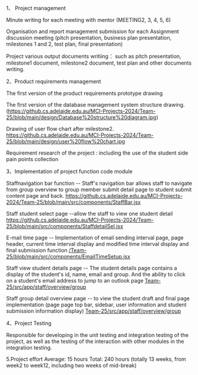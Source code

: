 
1、 Project management

  Minute writing for each meeting with mentor (MEETING2, 3, 4, 5, 6)
  
  Organisation and report management submission for each Assignment discussion meeting (pitch presentation, business plan presentation, milestones 1 and 2, test plan, final presentation)
  
  Project various output documents writiing： such as pitch presentation, milestone1 document, milestone2 document, test plan and other documents writing.
  
  
  
  
2、Product requirements management

  The first version of the product requirements prototype drawing
  
  The first version of the database management system structure drawing. (https://github.cs.adelaide.edu.au/MCI-Projects-2024/Team-25/blob/main/design/Database%20structure%20diagram.jpg)
  
  Drawing of user flow chart after milestone2.   https://github.cs.adelaide.edu.au/MCI-Projects-2024/Team-25/blob/main/design/user%20flow%20chart.jpg 
  
  Requirement research of the project : including the use of the student side pain points collection 
  
  
 
  
 3、Implementation of project function code module
  

   Staffnavigation bar function	-- Staff's navigation bar allows staff to navigate from group overview to group member submit detail page to student submit content page and   back. https://github.cs.adelaide.edu.au/MCI-Projects-2024/Team-25/blob/main/src/components/StaffBar.jsx
   
  Staff  student select page --allow the staff to view one student detail https://github.cs.adelaide.edu.au/MCI-Projects-2024/Team-25/blob/main/src/components/StaffdetailSel.jsx

  E-mail time page  -- Implementation of email sending interval page, page header,    current time interval display and modified time interval display and final submission   function   [/Team-25/blob/main/src/components/EmailTimeSetup.jsx](https://github.cs.adelaide.edu.au/MCI-Projects-2024/Team-25/blob/main/src/components/StaffInfoBar.jsx)

 Staff view student details page -- The student details page contains a display of the student's id, name, email and group. And the ability to click on a student's   email address to   jump to an outlook page  [Team-25/src/app/staff/overview/group ](https://github.cs.adelaide.edu.au/MCI-Projects-2024/Team-25/blob/main/src/components/StaffdetailSel.jsx)
  
Staff group detail overview page  -- to view the student draft and final page implementation (page page top bar, sidebar, user information and student submission            information display) [Team-25/src/app/staff/overview/group ](https://github.cs.adelaide.edu.au/MCI-Projects-2024/Team-25/tree/main/src/app/staff/overview/group/%5Bnum%5D)

   
   
   
4、Project Testing	

Responsible for developing in the unit testing and integration testing of the project, as well as the testing of the interaction with other modules in the integration testing.


5.Project effort Average: 15 hours
Total: 240 hours (totally 13 weeks, from week2 to week12, including two weeks of mid-break)

 
  
  
   
 
